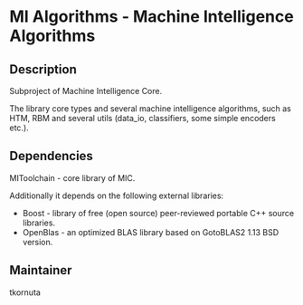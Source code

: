 MI Algorithms - Machine Intelligence Algorithms
=========================================

Description
-----------

Subproject of Machine Intelligence Core.

The library core types and several machine intelligence algorithms, such as HTM, RBM and several utils (data_io, classifiers, some simple encoders etc.).

Dependencies
------------
MIToolchain - core library of MIC.

Additionally it depends on the following external libraries:
   * Boost - library of free (open source) peer-reviewed portable C++ source libraries.
   * OpenBlas - an optimized BLAS library based on GotoBLAS2 1.13 BSD version.


Maintainer
----------

tkornuta